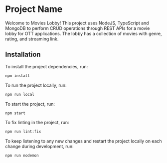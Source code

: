 # Project Name

Welcome to Movies Lobby! This project uses NodeJS, TypeScript and MongoDB to perform CRUD operations through REST APIs for a movie lobby for OTT applications. The lobby has a collection of movies with genre, rating, and streaming link.

## Installation

To install the project dependencies, run:

```bash
npm install
```

To run the project locally, run:

```bash
npm run local
```

To start the project, run:

```bash
npm start
```

To fix linting in the project, run:

```bash
npm run lint:fix
```

To keep listening to any new changes and restart the project locally on each change during development, run:

```bash
npm run nodemon
```